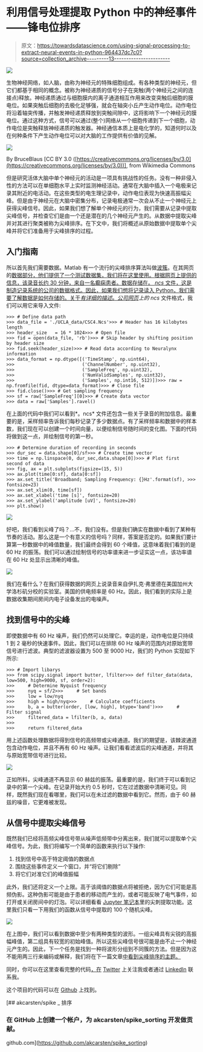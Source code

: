 # 利用信号处理提取 Python 中的神经事件——锋电位排序

> 原文：<https://towardsdatascience.com/using-signal-processing-to-extract-neural-events-in-python-964437dc7c0?source=collection_archive---------13----------------------->

![](img/40d3136b478aca0f3e2d557d90d6fa5d.png)

生物神经网络，如人脑，由称为神经元的特殊细胞组成。有各种类型的神经元，但它们都基于相同的概念。被称为神经递质的信号分子在突触(两个神经元之间的连接点)释放。神经递质通过与细胞膜内的离子通道相互作用来改变突触后细胞的膜电位。如果突触后细胞的去极化足够强，就会在轴突小丘产生动作电位。动作电位将沿着轴突传播，并触发神经递质释放到突触间隙中，这将影响下一个神经元的膜电位。通过这种方式，信号可以通过(整个)网络从一个细胞传递到下一个细胞，动作电位是突触释放神经递质的触发器。神经通信本质上是电化学的，知道何时以及在何种条件下产生动作电位可以对大脑的工作提供有价值的见解。

![](img/8a680f04699ee9e76e75d0da62b5c34c.png)

By BruceBlaus [CC BY 3.0 ([https://creativecommons.org/licenses/by/3.0](https://creativecommons.org/licenses/by/3.0))], from Wikimedia Commons

但是研究活体大脑中单个神经元的活动是一项具有挑战性的任务。没有一种非侵入性的方法可以在单细胞水平上实时监测神经活动。通常在大脑中插入一个电极来记录其附近的电活动。在这些类型的电生理记录中，动作电位表现为快速高振幅尖峰。但是由于神经元在大脑中密集分布，记录电极通常一次会从不止一个神经元上获得尖峰信号。因此，如果我们想了解单个神经元的行为，我们需要从记录中提取尖峰信号，并检查它们是由一个还是潜在的几个神经元产生的。从数据中提取尖峰并对其进行聚类被称为尖峰排序。在下文中，我们将概述从原始数据中提取单个尖峰并将它们准备用于尖峰排序的过程。

## 入门指南

所以首先我们需要数据。Matlab 有一个流行的尖峰排序算法叫做[波簇](https://www2.le.ac.uk/centres/csn/software)。在其网页的[数据部分，他们提供了一个测试数据集，我们将在这里使用。根据网页上提供的信息，该录音长约 30 分钟，来自一名癫痫患者。数据存储在。 *ncs* 文件，这是制造记录系统的公司的数据格式。因此，如果我们想将记录读入 Python，我们需要了解数据是如何存储的。关于*有详细的描述。公司*](https://www2.le.ac.uk/centres/csn/software)*[网页](https://neuralynx.com/software/NeuralynxDataFileFormats.pdf)上的 ncs* 文件格式，我们可以用它来导入文件:

```
>>> # Define data path
>>> data_file = './UCLA_data/CSC4.Ncs'>>> # Header has 16 kilobytes length
>>> header_size   = 16 * 1024>>> # Open file
>>> fid = open(data_file, 'rb')>>> # Skip header by shifting position by header size
>>> fid.seek(header_size)>>> # Read data according to Neuralynx information
>>> data_format = np.dtype([('TimeStamp', np.uint64),
>>>                         ('ChannelNumber', np.uint32),
>>>                         ('SampleFreq', np.uint32),
>>>                         ('NumValidSamples', np.uint32),
>>>                         ('Samples', np.int16, 512)])>>> raw = np.fromfile(fid, dtype=data_format)>>> # Close file
>>> fid.close()>>> # Get sampling frequency
>>> sf = raw['SampleFreq'][0]>>> # Create data vector
>>> data = raw['Samples'].ravel()
```

在上面的代码中我们可以看到*。ncs* 文件还包含一些关于录音的附加信息。最重要的是，采样频率告诉我们每秒记录了多少数据点。有了采样频率和数据中的样本数，我们现在可以创建一个时间向量，以便绘制信号随时间的变化图。下面的代码将做到这一点，并绘制信号的第一秒。

```
>>> # Determine duration of recording in seconds
>>> dur_sec = data.shape[0]/sf>>> # Create time vector
>>> time = np.linspace(0, dur_sec,data.shape[0])>>> # Plot first second of data
>>> fig, ax = plt.subplots(figsize=(15, 5))
>>> ax.plot(time[0:sf], data[0:sf])
>>> ax.set_title('Broadband; Sampling Frequency: {}Hz'.format(sf), >>>               fontsize=23)
>>> ax.set_xlim(0, time[sf])
>>> ax.set_xlabel('time [s]', fontsize=20)
>>> ax.set_ylabel('amplitude [uV]', fontsize=20)
>>> plt.show()
```

![](img/666e39cc648c3ff05b936ca4bd350e7f.png)

好吧，我们看到尖峰了吗？…不，我们没有。但是我们确实在数据中看到了某种有节奏的活动。那么这是一个有意义的信号吗？同样，答案是否定的。如果我们要计算第一秒数据中的峰值数量，我们最终会得到 60 个峰值，这意味着我们看到的是 60 Hz 的振荡。我们可以通过绘制信号的功率谱来进一步证实这一点，该功率谱在 60 Hz 处显示出清晰的峰值。

![](img/0433321791d46270d30c40215a0a64a3.png)

我们在看什么？在我们获得数据的网页上说录音来自伊扎克·弗里德在美国加州大学洛杉矶分校的实验室。美国的供电频率是 60 Hz。因此，我们看到的实际上是数据收集期间房间内电子设备发出的电噪声。

## 找到信号中的尖峰

即使数据中有 60 Hz 噪声，我们仍然可以处理它。幸运的是，动作电位是只持续 1 到 2 毫秒的快速事件。因此，我们可以在排除 60 Hz 噪声的范围内对原始宽带信号进行滤波。典型的滤波器设置为 500 至 9000 Hz，我们的 Python 实现如下所示:

```
>>> # Import libarys
>>> from scipy.signal import butter, lfilter>>> def filter_data(data, low=500, high=9000, sf, order=2):
>>>     # Determine Nyquist frequency
>>>     nyq = sf/2>>>     # Set bands
>>>     low = low/nyq
>>>     high = high/nyq>>>     # Calculate coefficients
>>>     b, a = butter(order, [low, high], btype='band')>>>     # Filter signal
>>>     filtered_data = lfilter(b, a, data)
>>>    
>>>     return filtered_data
```

用上述函数处理数据将得到信号的高频带或尖峰通道。我们的期望是，该棘波通道包含动作电位，并且不再有 60 Hz 噪声。让我们看看滤波后的尖峰通道，并将其与原始宽带信号进行比较。

![](img/a2fc57144ed7060a6f781f35bf7a440c.png)

正如所料，尖峰通道不再显示 60 赫兹的振荡。最重要的是，我们终于可以看到记录中的第一个尖峰。在记录开始大约 0.5 秒时，它在过滤数据中清晰可见。同样，既然我们现在看哪里，我们可以在未过滤的数据中看到它。然而，由于 60 赫兹的噪音，它更难被发现。

## 从信号中提取尖峰信号

既然我们已经将高频尖峰信号带从噪声低频带中分离出来，我们就可以提取单个尖峰信号。为此，我们将编写一个简单的函数来执行以下操作:

1.  找到信号中高于特定阈值的数据点
2.  围绕这些事件定义一个窗口，并“将它们剔除”
3.  将它们对准它们的峰值振幅

此外，我们还将定义一个上限。高于该阈值的数据点将被拒绝，因为它们可能是高频伪影。这种伪影可能是由于患者的移动而产生的，或者可能反映了电气事件，如打开或关闭房间中的灯泡。可以详细看看 [Jupyter 笔记本](https://github.com/akcarsten/akcarsten.github.io/blob/master/spike_sorting/Spike_sorting%20.ipynb)里的尖刺提取功能。这里我们只看一下用我们的函数从信号中提取的 100 个随机尖峰。

![](img/79a86191e7d8d98d072971fb7555f61e.png)

在上图中，我们可以看到数据中至少有两种类型的波形。一组尖峰具有尖锐的高振幅峰值，第二组具有较宽的初始峰值。所以这些尖峰信号很可能是由不止一个神经元产生的。因此，下一个任务是找到一种将波形分组到不同簇的方法。但是因为这不能用两三行来编码或解释，我们将在下一篇文章[中看到尖峰排序的主题。](/whos-talking-using-k-means-clustering-to-sort-neural-events-in-python-e7a8a76f316)

同时，你可以在这里查看完整的代码[，在](https://github.com/akcarsten/spike_sorting) [Twitter](https://twitter.com/ak_carsten) 上关注我或者通过 [LinkedIn](https://www.linkedin.com/in/carsten-klein/) 联系我。

这个项目的代码可以在 [Github](https://github.com/akcarsten/spike_sorting) 上找到。

[](https://github.com/akcarsten/spike_sorting) [## akcarsten/spike _ 排序

### 在 GitHub 上创建一个帐户，为 akcarsten/spike_sorting 开发做贡献。

github.com](https://github.com/akcarsten/spike_sorting)